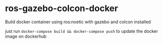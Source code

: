 # ros-gazebo-colcon-docker
Build docker container using ros:noetic with gazebo and colcon installed

just run `docker-compose build && docker-compose push` to update the docker image on dockerhub